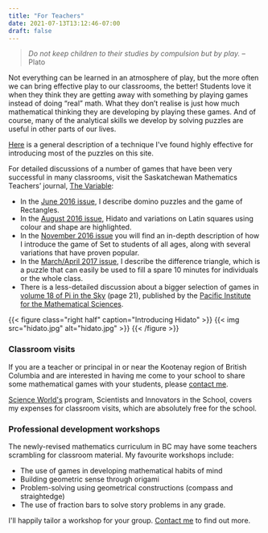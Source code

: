 ```yaml
---
title: "For Teachers"
date: 2021-07-13T13:12:46-07:00
draft: false
---
```

> _Do not keep children to their studies by compulsion but by play._  – Plato

Not everything can be learned in an atmosphere of play, but the more often we
can bring effective play to our classrooms, the better! Students love it when
they think they are getting away with something by playing games instead of
doing “real” math. What they don’t realise is just how much mathematical
thinking they are developing by playing these games.  And of course, many of the
analytical skills we develop by solving puzzles are useful in other parts of our
lives.

[Here](/classroom-introductions/) is a general description of a technique I've
found highly effective for introducing most of the puzzles on this site.

For detailed discussions of a number of games that have been very successful in
many classrooms, visit the Saskatchewan Mathematics Teachers’ journal, [The
Variable](http://smts.ca/the-variable/):

  * In the [June 2016 issue](http://smts.ca/wp-content/uploads/2016/04/The-Variable-June-2016.pdf), I describe domino puzzles and the game of Rectangles.
  * In the  [August 2016 issue](http://smts.ca/content/uploads/2016/04/The-Variable-2016-August.pdf), Hidato and variations on Latin squares using colour and shape are highlighted.
  * In the [November 2016 issue](http://smts.ca/wp-content/uploads/2016/04/The-Variable-2016-November.pdf) you will find an in-depth description of how I introduce the game of Set to students of all ages, along with several variations that have proven popular.
  * In the [March/April 2017 issue](http://smts.ca/wp-content/uploads/2017/03/The-Variable-2017-March-April.pdf), I describe the difference triangle, which is a puzzle that can easily  be used to fill a spare 10 minutes for individuals or the whole class.
  * There is a less-detailed discussion about a bigger selection of games in
    [volume 18 of Pi in the Sky](https://media.pims.math.ca/pi_in_sky/pi18.pdf)
    (page 21), published by the [Pacific Institute for the Mathematical
    Sciences](https://www.pims.math.ca).

{{< figure class="right half" caption="Introducing Hidato" >}}
{{< img src="hidato.jpg" alt="hidato.jpg" >}}
{{< /figure >}}

### Classroom visits

If you are a teacher or principal in or near the Kootenay region of British
Columbia and are interested in having me come to your school to share some
mathematical games with your students, please [contact me](/contact-me/).

[Science World's](https://www.scienceworld.ca/sis) program, Scientists and
Innovators in the School, covers my expenses for classroom visits, which are
absolutely free for the school.



### Professional development workshops

The newly-revised mathematics curriculum in BC may have some teachers scrambling
for classroom material.  My favourite workshops include:

  * The use of games in developing mathematical habits of mind
  * Building geometric sense through origami
  * Problem-solving using geometrical constructions (compass and straightedge)
  * The use of fraction bars to solve story problems in any grade.

I'll happily tailor a workshop for your group. [Contact me](/contact-me/) to
find out more.


